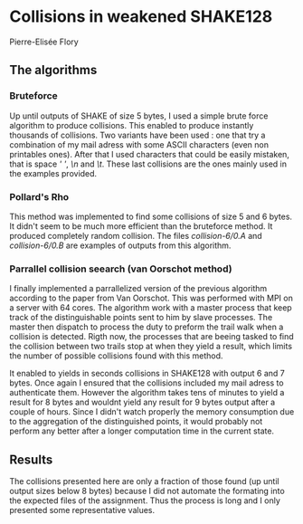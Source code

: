 # Collisions in weakened SHAKE128

Pierre-Elisée Flory

## The algorithms

### Bruteforce

Up until outputs of SHAKE of size 5 bytes, I used a simple brute force algorithm to produce collisions. This enabled to produce instantly thousands of collisions. Two variants have been used : one that try a combination of my mail adress with some ASCII characters (even non printables ones). After that I used characters that could be easily mistaken, that is space *' '*, *\n* and *\t*. These last collisions are the ones mainly used in the examples provided.

### Pollard's Rho

This method was implemented to find some collisions of size 5 and 6 bytes. It didn't seem to be much more efficient than the bruteforce method. It produced completely random collision. The files *collision-6/0.A* and *collision-6/0.B* are examples of outputs from this algorithm.

### Parrallel collision seearch (van Oorschot method)

I finally implemented a parrallelized version of the previous algorithm according to the paper from Van Oorschot. This was performed with MPI on a server with 64 cores. The algorithm work with a master process that keep track of the distinguishable points sent to him by slave processes. The master then dispatch to process the duty to preform the trail walk when a collision is detected. Rigth now, the processes that are beeing tasked to find the collision between two trails stop at when they yield a result, which limits the number of possible collisions found with this method.

It enabled to yields in seconds collisions in SHAKE128 with output 6 and 7 bytes. Once again I ensured that the collisions included my mail adress to authenticate them. However the algorithm takes tens of minutes to yield a result for 8 bytes and wouldnt yield any result for 9 bytes output after a couple of hours. Since I didn't watch properly the memory consumption due to the aggregation of the distinguished points, it would probably not perform any better after a longer computation time in the current state.

## Results

The collisions presented here are only a fraction of those found (up until output sizes below 8 bytes) because I did not automate the formating into the expected files of the assignment. Thus the process is long and I only presented some representative values.
